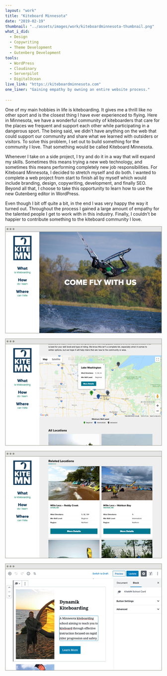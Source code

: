 ```yaml
---
layout: "work"
title: "Kiteboard Minnesota"
date: "2019-02-19"
thumbnail: "../assets/images/work/kiteboardminnesota-thumbnail.png"
what_i_did:
  - Design
  - Copywriting
  - Theme Development
  - Gutenberg Development
tools:
  - WordPress
  - Cloudinary
  - Serverpilot
  - DigitalOcean
live_link: "https://kiteboardminnesota.com"
one_liner: "Gaining empathy by owning an entire website process."

---
```


One of my main hobbies in life is kiteboarding. It gives me a thrill like no other sport and is the closest thing I have ever experienced to flying. Here in Minnesota, we have a wonderful community of kiteboarders that care for the places we frequent and support each other while participating in a dangerous sport. The being said, we didn't have anything on the web that could support our community and share what we learned with outsiders or visitors. To solve this problem, I set out to build something for the community I love. That something would be called Kiteboard Minnesota.

Whenever I take on a side project, I try and do it in a way that will expand my skills. Sometimes this means trying a new web technology, and sometimes this means performing completely new job responsibilities. For Kiteboard Minnesota, I decided to stretch myself and do both. I wanted to complete a web project from start to finish all by myself which would include branding, design, copywriting, development, and finally SEO. Beyond all that, I choose to take this opportunity to learn how to use the new Gutenberg editor in WordPress.

Even though I bit off quite a bit, in the end I was very happy the way it turned out. Throughout the process I gained a large amount of empathy for the talented people I get to work with in this industry. Finally, I couldn't be happier to contribute something to the kiteboard community I love. 


![The homepage of Kiteboard Minnesota on a large screen.](../assets/images/work/kiteboardminnesota-homepage.png)

![The map of kiteboard locations at Kiteboard Minnesota on a large screen.](../assets/images/work/kiteboardminnesota-map.png)

![An example of the user experience at Kiteboard Minnesota on a large screen.](../assets/images/work/kiteboardminnesota-cards.png)

![An example of the gutenberg experience at Kiteboard Minnesota on a large screen.](../assets/images/work/kiteboardminnesota-gutenberg-block.png)